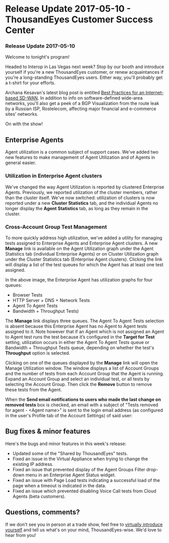 # Release Update 2017-05-10 - ThousandEyes Customer Success Center

### Release Update 2017-05-10

Welcome to tonight's program!

Headed to Interop in Las Vegas next week?  Stop by our booth and introduce yourself if you're a new ThousandEyes customer, or renew acquaintances if you're a long-standing ThousandEyes users.  Either way, you'll probably get a t-shirt for your efforts.

Archana Kesavan's latest blog post is entitled [Best Practices for an Internet-based SD-WAN](https://blog.thousandeyes.com/best-practices-internet-based-sd-wan/).  In addition to info on software-defined wide-area networks, you'll also get a peek of a BGP Visualization from the route leak by a Russian ISP, Rostelecom, affecting major financial and e-commerce sites' networks.

On with the show!

## Enterprise Agents

Agent utilization is a common subject of support cases. We've added two new features to make management of Agent Utilization and of Agents in general easier.

### Utilization in Enterprise Agent clusters

 We've changed the way Agent Utilization is reported by clustered Enterprise Agents.  Previously, we reported utilization of the cluster members, rather than the cluster itself.  We've now switched: utilization of clusters is now reported under a new **Cluster Statistics** tab, and the individual Agents no longer display the **Agent Statistics** tab, as long as they remain in the cluster.

### Cross-Account Group Test Management

 To more quickly address high utilization, we've added a utility for managing tests assigned to Enterprise Agents and Enterprise Agent clusters.  A new **Manage** link is available on the Agent Utilization graph under the Agent Statistics tab \(individual Enterprise Agents\) or on Cluster Utilization graph under the Cluster Statistics tab \(Enterprise Agent clusters\).  Clicking the link will display a list of the test queues for which the Agent has at least one test assigned.

In the above image, the Enterprise Agent has utilization graphs for four queues:

* Browser Tests
* HTTP Server + DNS + Network Tests
* Agent To Agent Tests
* Bandwidth + Throughput Tests\)

 The **Manage** link displays three queues. The Agent To Agent Tests selection is absent because this Enterprise Agent has no Agent to Agent tests assigned to it.  Note however that if an Agent which is not assigned an Agent to Agent test runs the test because it’s configured in the **Target for Test** setting, utilization occurs in either the Agent To Agent Tests queue or Bandwidth + Throughput Tests queue, depending on whether the test's **Throughput** option is selected.

Clicking on one of the queues displayed by the **Manage** link will open the Manage Utilization window.  The window displays a list of Account Groups and the number of tests from each Account Group that the Agent is running.  Expand an Account Group and select an individual test, or all tests by selecting the Account Group.  Then click the **Remove** button to remove these tests from the Agent.

When the **Send email notifications to users who made the last change on removed tests** box is checked, an email with a subject of "Tests removed for agent - &lt;Agent name&gt;" is sent to the login email address \(as configured in the user's Profile tab of the Account Settings\) of said user:  
 

## Bug fixes & minor features

 Here's the bugs and minor features in this week's release:

* Updated some of the "Shared by ThousandEyes" tests.
* Fixed an issue in the Virtual Appliance when trying to change the existing IP address.
* Fixed an issue that prevented display of the Agent Groups Filter drop-down menu in an Enterprise Agent Status widget.
* Fixed an issue with Page Load tests indicating a successful load of the page when a timeout is indicated in the data.
* Fixed an issue which prevented disabling Voice Call tests from Cloud Agents \(beta customers\).

## ​Questions, comments?

 If we don't see you in person at a trade show, feel free to [virtually introduce yourself](mailto:support@thousandeyes.com?subject=2017-05-10+Release+Update) and tell us what's on your mind, ThousandEyes-wise. We'd love to hear from you!

